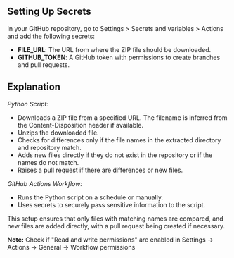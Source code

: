 ## Setting Up Secrets
In your GitHub repository, go to Settings > Secrets and variables > Actions and add the following secrets:

- **FILE_URL**: The URL from where the ZIP file should be downloaded.
- **GITHUB_TOKEN**: A GitHub token with permissions to create branches and pull requests.

## Explanation

*Python Script:*

- Downloads a ZIP file from a specified URL. The filename is inferred from the Content-Disposition header if available.
- Unzips the downloaded file.
- Checks for differences only if the file names in the extracted directory and repository match.
- Adds new files directly if they do not exist in the repository or if the names do not match.
- Raises a pull request if there are differences or new files.

*GitHub Actions Workflow:*

- Runs the Python script on a schedule or manually.
- Uses secrets to securely pass sensitive information to the script.

This setup ensures that only files with matching names are compared, and new files are added directly, with a pull request being created if necessary.

**Note:** Check if "Read and write permissions" are enabled in Settings -> Actions -> General -> Workflow permissions
